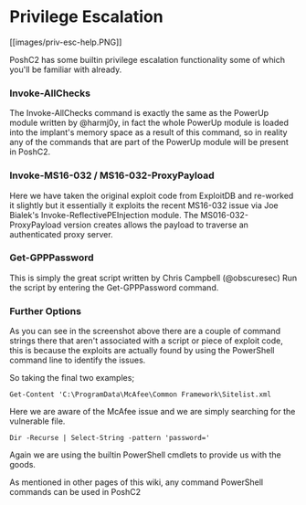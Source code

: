 # Privilege Escalation

[[images/priv-esc-help.PNG]]

PoshC2 has some builtin privilege escalation functionality some of which you'll be familiar with already.

### Invoke-AllChecks

The Invoke-AllChecks command is exactly the same as the PowerUp module written by @harmj0y, in fact the whole PowerUp module is loaded into the implant's memory space as a result of this command, so in reality any of the commands that are part of the PowerUp module will be present in PoshC2.

### Invoke-MS16-032 / MS16-032-ProxyPayload

Here we have taken the original exploit code from ExploitDB and re-worked it slightly but it essentially it exploits the recent MS16-032 issue via Joe Bialek's Invoke-ReflectivePEInjection module.
The MS016-032-ProxyPayload version creates allows the payload to traverse an authenticated proxy server.

### Get-GPPPassword

This is simply the great script written by Chris Campbell (@obscuresec)
Run the script by entering the Get-GPPPassword command.

### Further Options

As you can see in the screenshot above there are a couple of command strings there that aren't associated with a script or piece of exploit code, this is because the exploits are actually found by using the PowerShell command line to identify the issues.

So taking the final two examples;

`Get-Content 'C:\ProgramData\McAfee\Common Framework\Sitelist.xml`

Here we are aware of the McAfee issue and we are simply searching for the vulnerable file.

`Dir -Recurse | Select-String -pattern 'password='`

Again we are using the builtin PowerShell cmdlets to provide us with the goods.

As mentioned in other pages of this wiki, any command PowerShell commands can be used in PoshC2